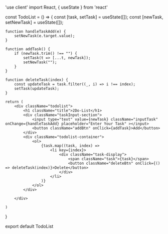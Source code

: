'use client'
import React, { useState } from 'react'

const TodoList = () => {
    const [task, setTask] = useState([]);
    const [newTask, setNewTask] = useState([]);

    function handleTaskAdd(e) {
        setNewTask(e.target.value);
    }

    function addTask() {
        if (newTask.trim() !== "") {
            setTask(t => [...t, newTask]);
            setNewTask("");
        }
    }

    function deleteTask(index) {
        const updateTask = task.filter((_, i) => i !== index);
        setTask(updateTask);
    }

    return (
        <div className="todolist">
            <h1 className="title">2Do-List</h1>
            <div className="taskInput-section">
                <input type="text" value={newTask} className="inputTask" onChange={handleTaskAdd} placeholder="Enter Your Task" ></input>
                <button className="addBtn" onClick={addTask}>Add</button>
            </div>
            <div className="todolist-container">
                <ol>
                    {task.map((task, index) =>
                        <li key={index}>
                            <div className="task-display">
                                <span className="task">{task}</span>
                                <button className="deleteBtn" onClick={() => deleteTask(index)}>Delete</button>
                            </div>
                        </li>
                    )}
                </ol>
            </div>

        </div>

    )
}

export default TodoList
